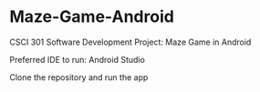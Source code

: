  
 # Maze-Game-Android
 
 CSCI 301 Software Development Project: Maze Game in Android
 
 Preferred IDE to run: Android Studio
 
 Clone the repository and run the app
